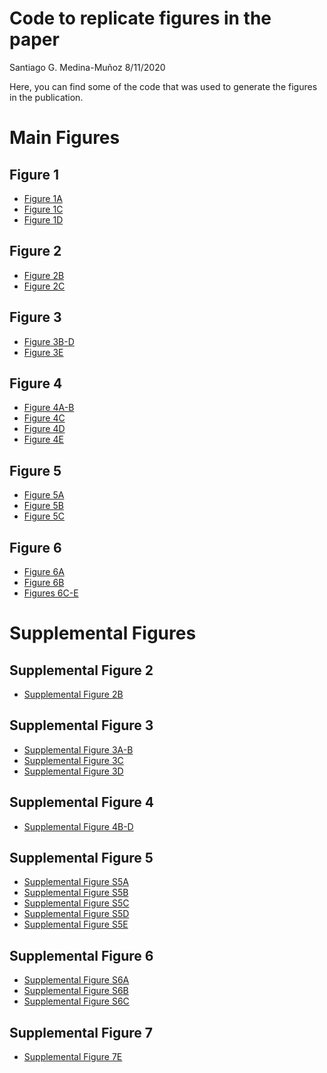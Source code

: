Code to replicate figures in the paper
================
Santiago G. Medina-Muñoz
8/11/2020

Here, you can find some of the code that was used to generate the
figures in the publication.

# Main Figures

## Figure 1

  - [Figure
    1A](paper-analysis/191005-EvaluateModelLearningCurve/06-plots.R)
  - [Figure
    1C](paper-analysis/191210-1nucOutOfFrameRepoterGopalData/01-plot.R)
  - [Figure 1D](paper-analysis/191107-PredictReporterPairs/plot.R)

## Figure 2

  - [Figure
    2B](paper-analysis/191010-PredictStabilityInMZT/03_predictions_mzt.R)
  - [Figure
    2C](results/19-07-15-OptimalityStrongestPredictorOfMrnaStability/plot_results.R)

## Figure 3

  - [Figure
    3B-D](paper-analysis/191010-PredictStabilityInMZT/04_residualAnalusisMir430.R)
  - [Figure
    3E](paper-analysis/191012-Fig02SylamerAnalysis/04_plotM5cAndM6Amotifs.R)

## Figure 4

  - [Figure 4A-B](results/19-08-19-OverlapFinal/02-mzt_overlap.R)
  - [Figure 4C](results/19-08-19-OverlapFinal/04-mouse_overlap.R)
  - [Figure
    4D](results/19-08-19-OverlapFinal/03-overlap-mammalianMicroRNAs.R)
  - [Figure
    4E](results/19-08-19-OverlapFinal/05-plotMajoExperimentalResults.R)

## Figure 5

  - [Figure
    5A](paper-analysis/200305-MDIZER_mir430_OPtimality/analysis-DICER-boostrap.R)
  - [Figure
    5B](paper-analysis/200513-InteractionOptimalityMir430/02-interaction_fish.R)
  - [Figure
    5C](paper-analysis/200608-InteractionOptimalityMirArielome/200724-Analysis/02-InteractionBoostrap.R)

## Figure 6

  - [Figure
    6A](results/19-08-28-Fig04EvoAnalysis/03-plot_optimality_levels_in_miR430_targets.R)
  - [Figure
    6B](results/19-08-28-Fig04EvoAnalysis/04-model_of_mir430_enrichment.R)
  - [Figures
    6C-E](results/19-08-28-Fig04EvoAnalysis/conservation-analysis-ortologs.R)

# Supplemental Figures

## Supplemental Figure 2

  - [Supplemental Figure
    2B](paper-analysis/200715-EvaluationPositionPrediction/03-models.R)

## Supplemental Figure 3

  - [Supplemental Figure
    3A-B](paper-analysis/191005-EvaluateModelLearningCurve/02-PlotLearningCurve.R)
  - [Supplemental Figure
    3C](paper-analysis/191005-EvaluateModelLearningCurve/06-plots.R)
  - [Supplemental Figure
    3D](paper-analysis/200701-AddTimePoints/02-PredictionsOverTime.R)

## Supplemental Figure 4

  - [Supplemental Figure
    4B-D](results/19-09-03-Sup3_PLSanalysis/pls_data_viz.R)

## Supplemental Figure 5

  - [Supplemental Figure
    S5A](paper-analysis/191010-PredictStabilityInMZT/06-PlotPaper.R)
  - [Supplemental Figure
    S5B](paper-analysis/191012-Fig02SylamerAnalysis/05_elements_supplemental.R)
  - [Supplemental Figure
    S5C](paper-analysis/191012-Fig02SylamerAnalysis/05_elements_supplemental.R)
  - [Supplemental Figure
    S5D](paper-analysis/200702-SylamerAddTimePoints/scripts/03-make-plot.R)
  - [Supplemental Figure
    S5E](paper-analysis/200705-SylamerInCodingStopcodonAnd3utr/04-m6a-sites.R)

## Supplemental Figure 6

  - [Supplemental Figure
    S6A](paper-analysis/200701-AddTimePoints/03-MirOptimalityAdditive.R)
  - [Supplemental Figure
    S6B](results/19-08-19-OverlapFinal/02-mzt-mir430-MA-genes.R)
  - [Supplemental Figure
    S6C](results/19-08-19-OverlapFinal/05-plotMajoExperimentalResults.R)

## Supplemental Figure 7

  - [Supplemental Figure
    7E](paper-analysis/200608-InteractionOptimalityMirArielome/200724-Analysis/01-optimality.R)
